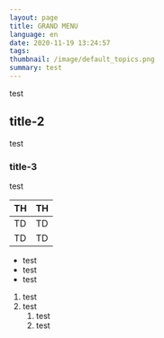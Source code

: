 ```yaml
---
layout: page
title: GRAND MENU
language: en
date: 2020-11-19 13:24:57
tags:
thumbnail: /image/default_topics.png
summary: test
---
```

test

## title-2

test

### title-3

test

|  TH  |  TH  |
| ---- | ---- |
|  TD  |  TD  |
|  TD  |  TD  |

* test
* test
* test

1. test
1. test
   1. test
   1. test
